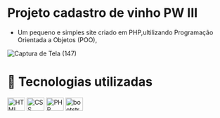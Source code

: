 # Projeto cadastro de vinho PW III
- Um pequeno e simples site criado em PHP,ultilizando Programação Orientada a Objetos (POO),

![Captura de Tela (147)](https://user-images.githubusercontent.com/85001629/178153605-81467092-89c0-407b-b81e-ef7afb8f9dd8.png)

# 💼 Tecnologias utilizadas

<div>
<img align="center" alt="HTML" height="30" width="40" src="https://cdn.jsdelivr.net/gh/devicons/devicon/icons/html5/html5-plain.svg">
<img align="center" alt="CSS" height="30" width="40" src="https://cdn.jsdelivr.net/gh/devicons/devicon/icons/css3/css3-plain.svg">
<img align="center" alt="PHP" height="30" width="40" src="https://cdn.jsdelivr.net/gh/devicons/devicon/icons/php/php-plain.svg">
<img align="center" alt="bootstrap" height="30" width="40" src="https://cdn.jsdelivr.net/gh/devicons/devicon/icons/bootstrap/bootstrap-plain.svg">
</div>
